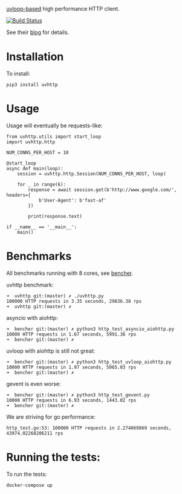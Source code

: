 [uvloop-based](https://github.com/magicstack/uvloop) high performance HTTP client.

[![Build Status](https://travis-ci.org/justinbarrick/uvhttp.svg?branch=master)](https://travis-ci.org/justinbarrick/uvhttp)

See their [blog](https://magic.io/blog/uvloop-blazing-fast-python-networking/) for details.

# Installation

To install:

```
pip3 install uvhttp
```

# Usage

Usage will eventually be requests-like:

```
from uvhttp.utils import start_loop
import uvhttp.http

NUM_CONNS_PER_HOST = 10

@start_loop
async def main(loop):
    session = uvhttp.http.Session(NUM_CONNS_PER_HOST, loop)

    for _ in range(6):
        response = await session.get(b'http://www.google.com/', headers={
            b'User-Agent': b'fast-af'
        })

        print(response.text)

if __name__ == '__main__':
    main()
```

# Benchmarks

All benchmarks running with 8 cores, see [bencher](https://codesink.net/justin/bencher).

uvhttp benchmark:

```
➜  uvhttp git:(master) ✗ ./uvhttp.py
100000 HTTP requests in 3.35 seconds, 29836.38 rps
➜  uvhttp git:(master) ✗
```

asyncio with aiohttp:

```
➜  bencher git:(master) ✗ python3 http_test_asyncio_aiohttp.py
10000 HTTP requests in 1.67 seconds, 5991.36 rps
➜  bencher git:(master) ✗
```

uvloop with aiohttp is still not great:

```
➜  bencher git:(master) ✗ python3 http_test_uvloop_aiohttp.py
10000 HTTP requests in 1.97 seconds, 5065.03 rps
➜  bencher git:(master) ✗
```

gevent is even worse:

```
➜  bencher git:(master) ✗ python3 http_test_gevent.py 
10000 HTTP requests in 6.93 seconds, 1443.02 rps
➜  bencher git:(master) ✗ 
```

We are striving for go performance:

```
http_test.go:53: 100000 HTTP requests in 2.274069869 seconds, 43974.02268206211 rps
```

# Running the tests:

To run the tests:

```
docker-compose up
```
